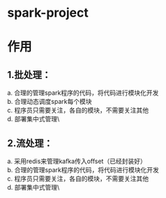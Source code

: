 # spark-project

# 作用
## 1.批处理：
  a. 合理的管理spark程序的代码，将代码进行模块化开发\
  b. 合理动态调度spark每个模块\
  c. 程序员只需要关注，各自的模块，不需要关注其他\
  d. 部署集中式管理\
## 2.流处理：
  a. 采用redis来管理kafka传入offset（已经封装好）\
  b. 合理的管理spark程序的代码，将代码进行模块化开发\
  c. 程序员只需要关注，各自的模块，不需要关注其他\
  d. 部署集中式管理\



























